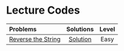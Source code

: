 # Lecture Codes

|  Problems  |  Solutions  |  Level  |
|:-----------|:------------:|:------:|
|  [Reverse the String](https://www.codingninjas.com/studio/problems/reverse-the-string_799927)  |  [Solution]()  |  Easy  |
